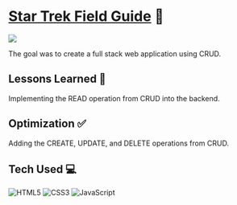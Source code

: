 # <a target="_blank" href="https://startrekfieldguide.netlify.app/">Star Trek Field Guide</a> 🚀
<a href="https://startrekfieldguide.netlify.app/" target="_blank"><img src="#"></a>

The goal was to create a full stack web application using CRUD.

## Lessons Learned 💭
Implementing the READ operation from CRUD into the backend.

## Optimization ✅
Adding the CREATE, UPDATE, and DELETE operations from CRUD.

## Tech Used 💻

![HTML5](https://img.shields.io/badge/html5-%23E34F26.svg?style=for-the-badge&logo=html5&logoColor=white)
![CSS3](https://img.shields.io/badge/css3-%231572B6.svg?style=for-the-badge&logo=css3&logoColor=white)
![JavaScript](https://img.shields.io/badge/javascript-%23323330.svg?style=for-the-badge&logo=javascript&logoColor=%23F7DF1E)
